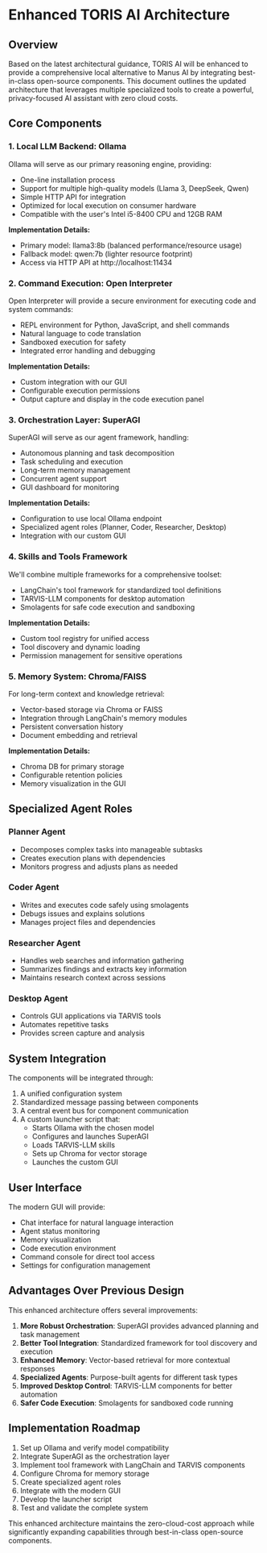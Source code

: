 # Enhanced TORIS AI Architecture

## Overview

Based on the latest architectural guidance, TORIS AI will be enhanced to provide a comprehensive local alternative to Manus AI by integrating best-in-class open-source components. This document outlines the updated architecture that leverages multiple specialized tools to create a powerful, privacy-focused AI assistant with zero cloud costs.

## Core Components

### 1. Local LLM Backend: Ollama

Ollama will serve as our primary reasoning engine, providing:
- One-line installation process
- Support for multiple high-quality models (Llama 3, DeepSeek, Qwen)
- Simple HTTP API for integration
- Optimized for local execution on consumer hardware
- Compatible with the user's Intel i5-8400 CPU and 12GB RAM

**Implementation Details:**
- Primary model: llama3:8b (balanced performance/resource usage)
- Fallback model: qwen:7b (lighter resource footprint)
- Access via HTTP API at http://localhost:11434

### 2. Command Execution: Open Interpreter

Open Interpreter will provide a secure environment for executing code and system commands:
- REPL environment for Python, JavaScript, and shell commands
- Natural language to code translation
- Sandboxed execution for safety
- Integrated error handling and debugging

**Implementation Details:**
- Custom integration with our GUI
- Configurable execution permissions
- Output capture and display in the code execution panel

### 3. Orchestration Layer: SuperAGI

SuperAGI will serve as our agent framework, handling:
- Autonomous planning and task decomposition
- Task scheduling and execution
- Long-term memory management
- Concurrent agent support
- GUI dashboard for monitoring

**Implementation Details:**
- Configuration to use local Ollama endpoint
- Specialized agent roles (Planner, Coder, Researcher, Desktop)
- Integration with our custom GUI

### 4. Skills and Tools Framework

We'll combine multiple frameworks for a comprehensive toolset:
- LangChain's tool framework for standardized tool definitions
- TARVIS-LLM components for desktop automation
- Smolagents for safe code execution and sandboxing

**Implementation Details:**
- Custom tool registry for unified access
- Tool discovery and dynamic loading
- Permission management for sensitive operations

### 5. Memory System: Chroma/FAISS

For long-term context and knowledge retrieval:
- Vector-based storage via Chroma or FAISS
- Integration through LangChain's memory modules
- Persistent conversation history
- Document embedding and retrieval

**Implementation Details:**
- Chroma DB for primary storage
- Configurable retention policies
- Memory visualization in the GUI

## Specialized Agent Roles

### Planner Agent
- Decomposes complex tasks into manageable subtasks
- Creates execution plans with dependencies
- Monitors progress and adjusts plans as needed

### Coder Agent
- Writes and executes code safely using smolagents
- Debugs issues and explains solutions
- Manages project files and dependencies

### Researcher Agent
- Handles web searches and information gathering
- Summarizes findings and extracts key information
- Maintains research context across sessions

### Desktop Agent
- Controls GUI applications via TARVIS tools
- Automates repetitive tasks
- Provides screen capture and analysis

## System Integration

The components will be integrated through:
1. A unified configuration system
2. Standardized message passing between components
3. A central event bus for component communication
4. A custom launcher script that:
   - Starts Ollama with the chosen model
   - Configures and launches SuperAGI
   - Loads TARVIS-LLM skills
   - Sets up Chroma for vector storage
   - Launches the custom GUI

## User Interface

The modern GUI will provide:
- Chat interface for natural language interaction
- Agent status monitoring
- Memory visualization
- Code execution environment
- Command console for direct tool access
- Settings for configuration management

## Advantages Over Previous Design

This enhanced architecture offers several improvements:
1. **More Robust Orchestration**: SuperAGI provides advanced planning and task management
2. **Better Tool Integration**: Standardized framework for tool discovery and execution
3. **Enhanced Memory**: Vector-based retrieval for more contextual responses
4. **Specialized Agents**: Purpose-built agents for different task types
5. **Improved Desktop Control**: TARVIS-LLM components for better automation
6. **Safer Code Execution**: Smolagents for sandboxed code running

## Implementation Roadmap

1. Set up Ollama and verify model compatibility
2. Integrate SuperAGI as the orchestration layer
3. Implement tool framework with LangChain and TARVIS components
4. Configure Chroma for memory storage
5. Create specialized agent roles
6. Integrate with the modern GUI
7. Develop the launcher script
8. Test and validate the complete system

This enhanced architecture maintains the zero-cloud-cost approach while significantly expanding capabilities through best-in-class open-source components.
